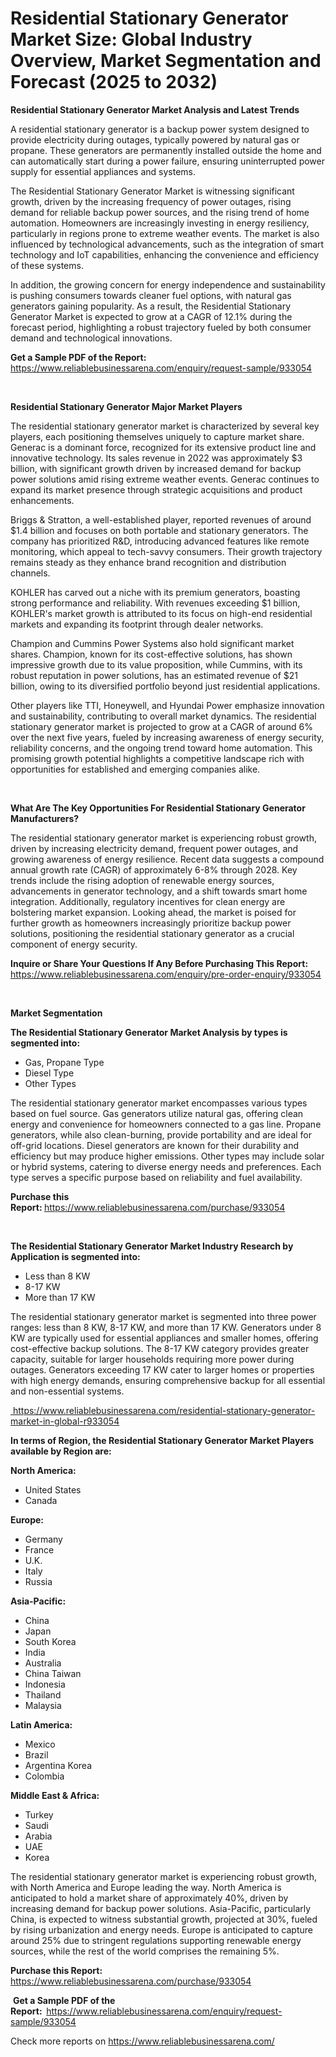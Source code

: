 <p><h1>Residential Stationary Generator Market Size: Global Industry Overview, Market Segmentation and Forecast (2025 to 2032)</h1></p><p><strong>Residential Stationary Generator Market Analysis and Latest Trends</strong></p>
<p><p>A residential stationary generator is a backup power system designed to provide electricity during outages, typically powered by natural gas or propane. These generators are permanently installed outside the home and can automatically start during a power failure, ensuring uninterrupted power supply for essential appliances and systems. </p><p>The Residential Stationary Generator Market is witnessing significant growth, driven by the increasing frequency of power outages, rising demand for reliable backup power sources, and the rising trend of home automation. Homeowners are increasingly investing in energy resiliency, particularly in regions prone to extreme weather events. The market is also influenced by technological advancements, such as the integration of smart technology and IoT capabilities, enhancing the convenience and efficiency of these systems.</p><p>In addition, the growing concern for energy independence and sustainability is pushing consumers towards cleaner fuel options, with natural gas generators gaining popularity. As a result, the Residential Stationary Generator Market is expected to grow at a CAGR of 12.1% during the forecast period, highlighting a robust trajectory fueled by both consumer demand and technological innovations.</p></p>
<p><strong>Get a Sample PDF of the Report:&nbsp;</strong> <a href="https://www.reliablebusinessarena.com/enquiry/request-sample/933054?utm_campaign=2924&utm_medium=2&utm_source=Github&utm_content=ia&utm_term=21032025&utm_id=residential-stationary-generator">https://www.reliablebusinessarena.com/enquiry/request-sample/933054</a></p>
<p>&nbsp;</p>
<p><strong>Residential Stationary Generator Major Market Players</strong></p>
<p><p>The residential stationary generator market is characterized by several key players, each positioning themselves uniquely to capture market share. Generac is a dominant force, recognized for its extensive product line and innovative technology. Its sales revenue in 2022 was approximately $3 billion, with significant growth driven by increased demand for backup power solutions amid rising extreme weather events. Generac continues to expand its market presence through strategic acquisitions and product enhancements.</p><p>Briggs & Stratton, a well-established player, reported revenues of around $1.4 billion and focuses on both portable and stationary generators. The company has prioritized R&D, introducing advanced features like remote monitoring, which appeal to tech-savvy consumers. Their growth trajectory remains steady as they enhance brand recognition and distribution channels.</p><p>KOHLER has carved out a niche with its premium generators, boasting strong performance and reliability. With revenues exceeding $1 billion, KOHLER's market growth is attributed to its focus on high-end residential markets and expanding its footprint through dealer networks.</p><p>Champion and Cummins Power Systems also hold significant market shares. Champion, known for its cost-effective solutions, has shown impressive growth due to its value proposition, while Cummins, with its robust reputation in power solutions, has an estimated revenue of $21 billion, owing to its diversified portfolio beyond just residential applications.</p><p>Other players like TTI, Honeywell, and Hyundai Power emphasize innovation and sustainability, contributing to overall market dynamics. The residential stationary generator market is projected to grow at a CAGR of around 6% over the next five years, fueled by increasing awareness of energy security, reliability concerns, and the ongoing trend toward home automation. This promising growth potential highlights a competitive landscape rich with opportunities for established and emerging companies alike.</p></p>
<p>&nbsp;</p>
<p><strong>What Are The Key Opportunities For Residential Stationary Generator Manufacturers?</strong></p>
<p><p>The residential stationary generator market is experiencing robust growth, driven by increasing electricity demand, frequent power outages, and growing awareness of energy resilience. Recent data suggests a compound annual growth rate (CAGR) of approximately 6-8% through 2028. Key trends include the rising adoption of renewable energy sources, advancements in generator technology, and a shift towards smart home integration. Additionally, regulatory incentives for clean energy are bolstering market expansion. Looking ahead, the market is poised for further growth as homeowners increasingly prioritize backup power solutions, positioning the residential stationary generator as a crucial component of energy security.</p></p>
<p><strong>Inquire or Share Your Questions If Any Before Purchasing This Report:</strong> <a href="https://www.reliablebusinessarena.com/enquiry/pre-order-enquiry/933054?utm_campaign=2924&utm_medium=2&utm_source=Github&utm_content=ia&utm_term=21032025&utm_id=residential-stationary-generator">https://www.reliablebusinessarena.com/enquiry/pre-order-enquiry/933054</a></p>
<p>&nbsp;</p>
<p><strong>Market Segmentation</strong></p>
<p><strong>The Residential Stationary Generator Market Analysis by types is segmented into:</strong></p>
<p><ul><li>Gas, Propane Type</li><li>Diesel Type</li><li>Other Types</li></ul></p>
<p><p>The residential stationary generator market encompasses various types based on fuel source. Gas generators utilize natural gas, offering clean energy and convenience for homeowners connected to a gas line. Propane generators, while also clean-burning, provide portability and are ideal for off-grid locations. Diesel generators are known for their durability and efficiency but may produce higher emissions. Other types may include solar or hybrid systems, catering to diverse energy needs and preferences. Each type serves a specific purpose based on reliability and fuel availability.</p></p>
<p><strong>Purchase this Report:&nbsp;</strong><a href="https://www.reliablebusinessarena.com/purchase/933054?utm_campaign=2924&utm_medium=2&utm_source=Github&utm_content=ia&utm_term=21032025&utm_id=residential-stationary-generator">https://www.reliablebusinessarena.com/purchase/933054</a></p>
<p>&nbsp;</p>
<p><strong>The Residential Stationary Generator Market Industry Research by Application is segmented into:</strong></p>
<p><ul><li>Less than 8 KW</li><li>8-17 KW</li><li>More than 17 KW</li></ul></p>
<p><p>The residential stationary generator market is segmented into three power ranges: less than 8 KW, 8-17 KW, and more than 17 KW. Generators under 8 KW are typically used for essential appliances and smaller homes, offering cost-effective backup solutions. The 8-17 KW category provides greater capacity, suitable for larger households requiring more power during outages. Generators exceeding 17 KW cater to larger homes or properties with high energy demands, ensuring comprehensive backup for all essential and non-essential systems.</p></p>
<p><a href="https://www.reliablebusinessarena.com/residential-stationary-generator-market-in-global-r933054?utm_campaign=2924&utm_medium=2&utm_source=Github&utm_content=ia&utm_term=21032025&utm_id=residential-stationary-generator">&nbsp;https://www.reliablebusinessarena.com/residential-stationary-generator-market-in-global-r933054</a></p>
<p><strong>In terms of Region, the Residential Stationary Generator Market Players available by Region are:</strong></p>
<p>
    <p> <strong> North America: </strong>
        <ul>
            <li>United States</li>
            <li>Canada</li>
        </ul>
        </p> 
    <p> <strong> Europe: </strong>
        <ul>
            <li>Germany</li>
            <li>France</li>
            <li>U.K.</li>
            <li>Italy</li>
            <li>Russia</li>
        </ul>
        </p> 
    <p> <strong> Asia-Pacific: </strong>
        <ul>
            <li>China</li>
            <li>Japan</li>
            <li>South Korea</li>
            <li>India</li>
            <li>Australia</li>
            <li>China Taiwan</li>
            <li>Indonesia</li>
            <li>Thailand</li>
            <li>Malaysia</li>
        </ul>
        </p> 
    <p> <strong> Latin America: </strong>
        <ul>
            <li>Mexico</li>
            <li>Brazil</li>
            <li>Argentina Korea</li>
            <li>Colombia</li>
        </ul>
        </p> 
    <p> <strong> Middle East & Africa: </strong>
        <ul>
            <li>Turkey</li>
            <li>Saudi</li>
            <li>Arabia</li>
            <li>UAE</li>
            <li>Korea</li>
        </ul>
    </p>
    </p>
<p><p>The residential stationary generator market is experiencing robust growth, with North America and Europe leading the way. North America is anticipated to hold a market share of approximately 40%, driven by increasing demand for backup power solutions. Asia-Pacific, particularly China, is expected to witness substantial growth, projected at 30%, fueled by rising urbanization and energy needs. Europe is anticipated to capture around 25% due to stringent regulations supporting renewable energy sources, while the rest of the world comprises the remaining 5%.</p></p>
<p><strong>Purchase this Report: </strong><a href="https://www.reliablebusinessarena.com/purchase/933054?utm_campaign=2924&utm_medium=2&utm_source=Github&utm_content=ia&utm_term=21032025&utm_id=residential-stationary-generator">https://www.reliablebusinessarena.com/purchase/933054</a></p>
<p>&nbsp;<strong>Get a Sample PDF of the Report:&nbsp;&nbsp;</strong><a href="https://www.reliablebusinessarena.com/enquiry/request-sample/933054?utm_campaign=2924&utm_medium=2&utm_source=Github&utm_content=ia&utm_term=21032025&utm_id=residential-stationary-generator">https://www.reliablebusinessarena.com/enquiry/request-sample/933054</a></p>
<p><strong></strong></p>
<p>Check more reports on <a href="https://www.reliablebusinessarena.com/?utm_campaign=2924&utm_medium=2&utm_source=Github&utm_content=ia&utm_term=21032025&utm_id=residential-stationary-generator">https://www.reliablebusinessarena.com/</a></p>